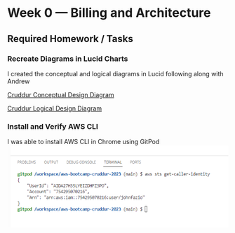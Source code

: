 # Week 0 — Billing and Architecture

## Required Homework / Tasks

### Recreate Diagrams in Lucid Charts

I created the conceptual and logical diagrams in Lucid following along with Andrew 

[Cruddur Conceptual Design Diagram](https://lucid.app/lucidchart/a22940b3-a66d-4d8e-b8af-c0f85a563838/edit?viewport_loc=45%2C-116%2C2087%2C985%2C0_0&invitationId=inv_5ec5920c-42bb-45b8-bd3c-5dc44f76e7960)

[Cruddur Logical Design Diagram](https://lucid.app/lucidchart/a4e519aa-039f-4c00-b23c-66b49386e364/edit?viewport_loc=-252%2C304%2C2219%2C1065%2C0_0&invitationId=inv_046fae6f-acac-4600-b8e7-96ab94b3d8e8)

### Install and Verify AWS CLI

I was able to install AWS CLI in Chrome using GitPod
![Proof of AWS CLI Installation](assets/proof-of-aws-cli-gitpod-and-admin-user.png)
